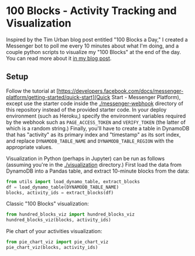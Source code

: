# 100 Blocks - Activity Tracking and Visualization
Inspired by the Tim Urban blog post entitled "100 Blocks a Day," I created a Messenger bot to poll me every 10 minutes about what I'm doing, and a couple python scripts to visualize my "100 Blocks" at the end of the day. You can read more about it [in my blog post](https://www.blog.ketan.me/posts/100-blocks/).

## Setup
Follow the tutorial at [https://developers.facebook.com/docs/messenger-platform/getting-started/quick-start](Quick Start - Messenger Platform), except use the starter code inside the [./messenger-webhook](messenger-webhook) directory of this repository instead of the provided starter code. In your deploy environment (such as Heroku,) specify the environment variables required by the webhook such as `PAGE_ACCESS_TOKEN` and `VERIFY_TOKEN` (the latter of which is a random string.) Finally, you'll have to create a table in DynamoDB that has "activity" as its primary index and "timestamp" as its sort index, and replace `DYNAMODB_TABLE_NAME` and `DYNAMODB_TABLE_REGION` with the appropriate values.

Visualization in Python (perhaps in Jupyter) can be run as follows (assuming you're in the [./visualization](visualization) directory.) First load the data from DynamoDB into a Pandas table, and extract 10-minute blocks from the data:

```python
from utils import load_dynamo_table, extract_blocks
df = load_dynamo_table(DYNAMODB_TABLE_NAME)
blocks, activity_ids = extract_blocks(df)
```

Classic "100 Blocks" visualization:
```python
from hundred_blocks_viz import hundred_blocks_viz
hundred_blocks_viz(blocks, activity_ids)
```

Pie chart of your activities visualization:
```python
from pie_chart_viz import pie_chart_viz
pie_chart_viz(blocks, activity_ids)
```
